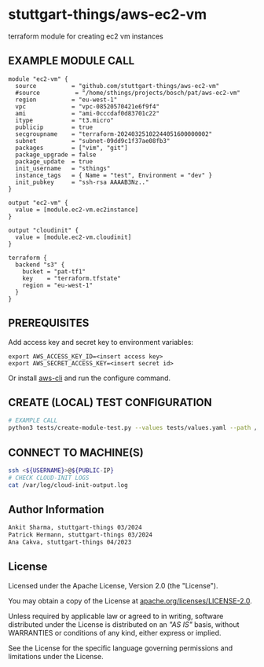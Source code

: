 # stuttgart-things/aws-ec2-vm

terraform module for creating ec2 vm instances

## EXAMPLE MODULE CALL

```hcl
module "ec2-vm" {
  source          = "github.com/stuttgart-things/aws-ec2-vm"
  #source          = "/home/sthings/projects/bosch/pat/aws-ec2-vm"
  region          = "eu-west-1"
  vpc             = "vpc-08520570421e6f9f4"
  ami             = "ami-0cccdaf0d83701c22"
  itype           = "t3.micro"
  publicip        = true
  secgroupname    = "terraform-20240325102244051600000002"
  subnet          = "subnet-09dd9c1f37ae08fb3"
  packages        = ["vim", "git"]
  package_upgrade = false
  package_update  = true
  init_username   = "sthings"
  instance_tags   = { Name = "test", Environment = "dev" }
  init_pubkey     = "ssh-rsa AAAAB3Nz.."
}

output "ec2-vm" {
  value = [module.ec2-vm.ec2instance]
}

output "cloudinit" {
  value = [module.ec2-vm.cloudinit]
}

terraform {
  backend "s3" {
    bucket = "pat-tf1"
    key    = "terraform.tfstate"
    region = "eu-west-1"
  }
}
```

## PREREQUISITES

Add access key and secret key to environment variables:

```
export AWS_ACCESS_KEY_ID=<insert access key>
export AWS_SECRET_ACCESS_KEY=<insert secret id>
```

Or install [aws-cli](https://github.com/aws/aws-cli) and run the configure command.

## CREATE (LOCAL) TEST CONFIGURATION

```bash
# EXAMPLE CALL
python3 tests/create-module-test.py --values tests/values.yaml --path /tmp/terraform/
```

## CONNECT TO MACHINE(S)

```bash
ssh <${USERNAME}>@${PUBLIC-IP}
# CHECK CLOUD-INIT LOGS
cat /var/log/cloud-init-output.log
```

## Author Information

```bash
Ankit Sharma, stuttgart-things 03/2024
Patrick Hermann, stuttgart-things 03/2024
Ana Cakva, stuttgart-things 04/2023
```

## License

Licensed under the Apache License, Version 2.0 (the "License").

You may obtain a copy of the License at [apache.org/licenses/LICENSE-2.0](http://www.apache.org/licenses/LICENSE-2.0).

Unless required by applicable law or agreed to in writing, software distributed under the License is distributed on an _"AS IS"_ basis, without WARRANTIES or conditions of any kind, either express or implied.

See the License for the specific language governing permissions and limitations under the License.
